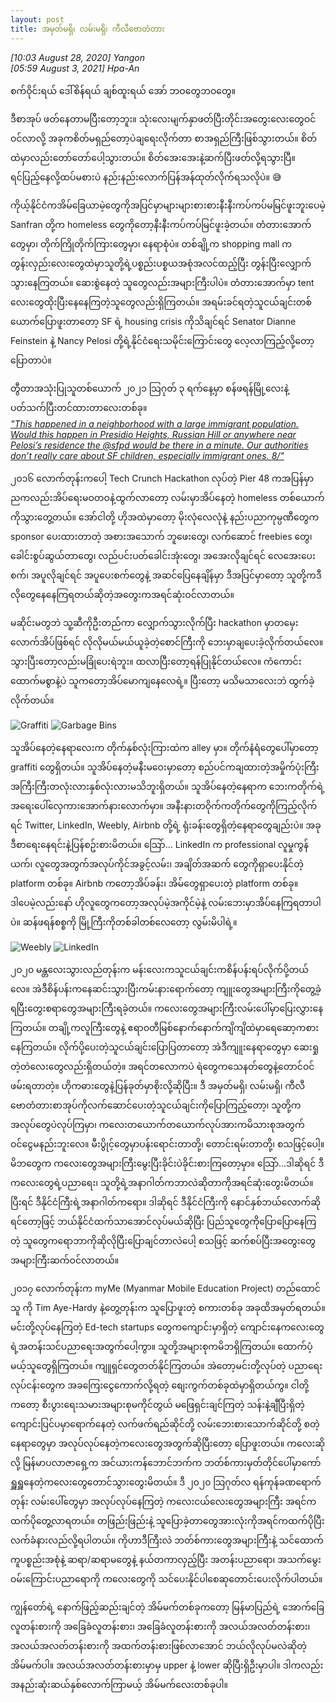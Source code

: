 ```yaml
---
layout: post
title: အမှတ်မရှိ၊ လမ်းမရှိ၊ ကီလီဗောတံတား 
---
```


*[10:03 August 28, 2020] Yangon*  
*[05:59 August 3, 2021] Hpa-An*

စက်ဝိုင်းရယ် ဒေါ်စိန်ရယ် ချစ်ထူးရယ်
အော် ဘဝတွေဘဝတွေ။ 

ဒီစာအုပ် ဖတ်နေတာမပြီးတော့ဘူး။ သုံးလေးမျက်နှာဖတ်ပြီးတိုင်းအတွေးလေးတွေဝင်ဝင်လာလို့ အခုကစိတ်မရှည်တော့ပဲချရေးလိုက်တာ စာအရှည်ကြီးဖြစ်သွားတယ်။ စိတ်ထဲမှာလည်းတော်တော်ပေါ့သွားတယ်။ စိတ်အေးအေးနဲ့ဆက်ပြီးဖတ်လို့ရသွားပြီ။ ရင်ပြည့်နေလို့ထပ်မစားပဲ နည်းနည်းလောက်ပြန်အန်ထုတ်လိုက်ရသလိုပဲ။ 😅

ကိုယ့်နိုင်ငံကအိမ်ခြေယာမဲ့တွေကိုအပြင်မှာများများစားစားနီးနီးကပ်ကပ်မမြင်ဖူးဘူးပေမဲ့ Sanfran တို့က homeless တွေကိုတော့နီးနီးကပ်ကပ်မြင်ဖူးခဲ့တယ်။ တံတားအောက်တွေမှာ၊ တိုက်ကြိုတိုက်ကြားတွေမှာ၊ နေရာစုံပဲ။ တစ်ချို့က shopping mall က တွန်းလှည်းလေးတွေထဲမှာသူတို့ရဲ့ပစ္စည်းပစ္စယအစုံအလင်ထည့်ပြီး တွန်းပြီးလျှောက်သွားနေကြတယ်။ ဆေးစွဲနေတဲ့ သူတွေလည်းအများကြီးပါပဲ။ တံတားအောက်မှာ tent လေးတွေထိုးပြီးနေနေကြတဲ့သူတွေလည်းရှိကြတယ်။ အရမ်းခင်ရတဲ့သူငယ်ချင်းတစ်ယောက်ပြောဖူးတာတော့ SF ရဲ့ housing crisis ကိုသိချင်ရင် Senator Dianne Feinstein နဲ့ Nancy Pelosi တို့ရဲ့နိုင်ငံရေးသမိုင်းကြောင်းတွေ လေ့လာကြည့်လို့တော့ပြောတာပဲ။ 

တွီတာအသုံးပြုသူတစ်ယောက် ၂၀၂၁ သြဂုတ် ၃ ရက်နေ့မှာ စန်ဖရန်မြို့လေးနဲ့ ပတ်သက်ပြီးတင်ထားတာလေးတစ်ခု။  
[_"This happened in a neighborhood with a large immigrant population. Would this happen in Presidio Heights, Russian Hill or anywhere near Pelosi’s residence the 
@sfpd would be there in a minute.  Our authorities don’t really care about SF children, especially immigrant ones. 8/"_](https://twitter.com/kaisparnas/status/1422290151317770243?s=20)

၂၀၁၆ လောက်တုန်းကပေါ့ Tech Crunch Hackathon လုပ်တဲ့ Pier 48 ကအပြန်မှာ ညကလည်းအိပ်ရေးမဝတဝနဲ့ထွက်လာတော့ လမ်းမှာအိပ်နေတဲ့ homeless တစ်ယောက်ကိုသွားတွေ့တယ်။ အော်ငါတို့ ဟိုအထဲမှာတော့ မိုးလုံလေလုံနဲ့ နည်းပညာကုမ္ပဏီတွေက sponsor ပေးထားတာတဲ့ အစားအသောက် ဘူဖေးတွေ၊ လက်ဆောင် freebies တွေ၊ ခေါင်းစွပ်ဆွယ်တာတွေ၊ လည်ပင်းပတ်ခေါင်းအုံးတွေ၊ အအေးလိုချင်ရင် လေအေးပေးစက်၊ အပူလိုချင်ရင် အပူပေးစက်တွေနဲ့ အဆင်ပြေနေချိန်မှာ ဒီအပြင်မှာတော့ သူတို့ကဒီလိုတွေနေနေကြရတယ်ဆိုတဲ့အတွေးကအရင်ဆုံးဝင်လာတယ်။ 

မဆိုင်းမတွဘဲ သူ့ဆီကိုဦးတည်ကာ လျှောက်သွားလိုက်ပြီး hackathon မှာတမှေးလောက်အိပ်ဖြစ်ရင် လိုလိုမယ်မယ်ယူခဲ့တဲ့စောင်ကြီးကို ဘေးမှာချပေးခဲ့လိုက်တယ်လေ။ သွားပြီးတော့လည်းမခြုံပေးရဲဘူး။ ထလာပြီးတော့ရန်ပြုနိုင်တယ်လေ။ ကံကောင်းထောက်မစွာနဲ့ပဲ သူကတော့အိပ်မောကျနေလေရဲ့။ ပြီးတော့ မသိမသာလေးဘဲ ထွက်ခဲ့လိုက်တယ်။ 


![Graffiti](https://lh3.googleusercontent.com/pw/AM-JKLWGlvKjIL8QVgxJFEAq0Yw8yd80lmu-3WCktXseByucGmL_ENsDICfE5MrWtKtk_R79pNNB6LdkUZoZkuf2ZRJzu_6QB12RT7HbMgxQo8z5maOoc8Qd4A_EuU9XOTL_WEZuvDFvy0LvCxvFL5vMta9F0g=s300-no) 
![Garbage Bins](https://lh3.googleusercontent.com/pw/AM-JKLVKE8TF8p987oZrcfO-EdNQ5c1QBFgqaPd_fLXW4ZItxnUEHVJoTtqaensWq56S3BalgmsnVSfaoQu9IFXAoVOc5HLYvcfl_O9JOsBDUmQKK3BCkyTJMrVLl8uH-RLbZVQ_EuqVwp01vqpgNZhEfTpi4g=s300-no)

သူအိပ်နေတဲ့နေရာလေးက တိုက်နှစ်လုံးကြားထဲက alley မှာ။ တိုက်နံရံတွေပေါ်မှာတော့ graffiti ​​တွေရှိတယ်။ သူအိပ်နေတဲ့မနီးမဝေးမှာတော့ စည်ပင်ကချထားတဲ့အမှိုက်ပုံးကြီးအကြီးကြီးတလုံးလားနှစ်လုံးလားမသိဘူးရှိတယ်။ သူအိပ်နေတဲ့နေရာက ဘေးကတိုက်ရဲ့ အရေးပေါ်လှေကားအောက်နားလောက်မှာ။ အနီးနားတဝိုက်ကတိုက်တွေကိုကြည့်လိုက်ရင် Twitter, LinkedIn, Weebly, Airbnb တို့ရဲ့ ရုံးခန်းတွေရှိတဲ့နေရာတွေချည်းပဲ။ အခု​ဒီစာရေးနေရင်းနဲ့ပြန်စဥ်းစားမိတယ်။ သြော်... LinkedIn က professional လူမှုကွန်ယက်၊ လူတွေအတွက်အလုပ်ကိုင်အခွင့်လမ်း၊ အချိတ်အဆက် တွေကိုရှာပေးနိုင်တဲ့ platform တစ်ခု။ Airbnb ကတော့အိပ်ခန်း၊ အိမ်တွေရှာပေးတဲ့ platform တစ်ခု။ ဒါပေမဲ့လည်းနော် ဟိုလူတွေကတော့အလုပ်မဲ့အကိုင်မဲ့နဲ့ လမ်းဘေးမှာအိပ်နေကြရတာပါပဲ။ ဆန်ဖရန်စစ္စကို မြို့ကြီးကိုတစ်ခါတစ်လေတော့ လွမ်းမိပါရဲ့။ 

![Weebly](https://lh3.googleusercontent.com/pw/AM-JKLVjY3Kw0R3fqNnOgeszKdwb-ty0ERXmjVjhSUxnXmSTZkx-XfZFsiRP4pv3awu9nIMLw0rXLuAOUQv3fmniqqdUdDKQLhmyrD2eXo9_oOZsjR6UtiBeyT7MfY9_efYF5cJmUKpC5ThCZ-nNuYRpTQLqPw=s300-no) 
![LinkedIn](https://lh3.googleusercontent.com/pw/ACtC-3dnn5HM824HCkdEiGt6doSLBRL9E7OoGfTFmopz4wL25XrP6vS14eA08ZCG7ynSrR2mBfQDflNvF95qC_-HU36g6l_FH17RlbhJIslme-5IRz8tO7CuBMLEnw-IRIV-8O3Hq0FO8Z2eai7N8EDOCz5Ybw=s300-no)

၂၀၂၀ မန္တလေးသွားလည်တုန်းက မန်းလေးကသူငယ်ချင်းကစိန်ပန်းရပ်လိုက်ပို့တယ်လေ။ အဲဒီစိန်ပန်းကနေဆင်းသွားပြီးကမ်းနားရောက်တော့ ကျူးတွေအများကြီးကိုတွေ့ခဲ့ရပြီးတွေးစရာတွေအများကြီးရခဲ့တယ်။ ကလေးတွေအများကြီးလမ်းပေါ်မှာပြေးလွှားနေကြတယ်။ တချို့ကလူကြီးတွေနဲ့ ဧရာဝတီမြစ်နောက်နောက်ကျိကျိထဲမှာရေဆော့ကစားနေကြတယ်။ လိုက်ပို့ပေးတဲ့သူငယ်ချင်းပြောပြတာတော့ အဲဒီ​ကျူးနေရာတွေမှာ ဆေးရှုတဲ့တဲလေးတွေလည်းရှိတယ်တဲ့။ အရင်တလောကပဲ ရဲတွေကသေနတ်တွေနဲ့တောင်ဝင်ဖမ်းရတာတဲ့။ ဟိုကဓားတွေနဲ့ပြန်ခုတ်မှာစိုးလို့ဆိုပြီး။ ဒီ အမှတ်မရှိ၊ လမ်းမရှိ၊ ကီလီဗောတံတားစာအုပ်ကိုလက်ဆောင်ပေးတဲ့သူငယ်ချင်းကိုပြောကြည့်တော့၊ သူတို့ကအလုပ်တွေပဲလုပ်ကြမှာ၊ ကလေးတယောက်တယောက်လုပ်အားကမိသားစုအတွက်ဝင်ငွေမနည်းဘူးလေ။ မီးပွိုင့်တွေမှာပန်းရောင်းတာတို့၊ တောင်းရမ်းတာတို့၊ စသဖြင့်ပေါ့။ မိဘတွေက ကလေးတွေအများကြီးမွေးပြီးခိုင်းပဲခိုင်းစားကြတော့မှာ။ သြော်...ဒါဆိုရင် ဒီကလေးတွေရဲ့ပညာရေး၊ သူတို့ရဲ့အနာဂါတ်ကဘာလဲဆိုတာကိုအရင်ဆုံးတွေးမိတယ်။ ပြီးရင် ဒီနိုင်ငံကြီးရဲ့အနာဂါတ်ကရော။ ဒါဆိုရင် ဒီနိုင်ငံကြီးကို နောင်နှစ်ဘယ်လောက်ဆိုရင်တော့ဖြင့် ဘယ်နိုင်ငံထက်သာအောင်လုပ်မယ်ဆိုပြီး ပြည်သူတွေကိုပြောပြောနေကြတဲ့ သူတွေကရောဘာကိုဆိုလိုပြီးပြောချင်တာလဲပေါ့ စသဖြင့် ဆက်စပ်ပြီးအတွေးတွေအများကြီးဆက်ဝင်လာတယ်။ 

၂၀၁၇ လောက်တုန်းက myMe (Myanmar Mobile Education Project) တည်ထောင်သူ ကို Tim Aye-Hardy နဲ့တွေ့တုန်းက သူပြောဖူးတဲ့ စကားတစ်ခု အခုထိအမှတ်ရတယ်။ မင်းတို့လုပ်နေကြတဲ့ Ed-tech startups တွေကကျောင်းမှာရှိတဲ့ ကျောင်းနေကလေးတွေရဲ့အတန်းသင်ပညာရေးအတွက်ပေါ့ကွာ။ သူတို့အများစုကမိဘရှိကြတယ်။ ထောက်ပံ့မယ့်သူတွေရှိကြတယ်။ ကျူရှင်တွေတတ်နိုင်ကြတယ်။ အဲတော့မင်းတို့လုပ်တဲ့ ပညာရေးလုပ်ငန်းတွေက အခကြေးငွေကောက်လို့ရတဲ့ စျေးကွက်တစ်ခုထဲမှာရှိတယ်ကွ။ ငါတို့ကတော့ စီးပွားရေးသမားအများစုမကိုင်တွယ် မဖြေရှင်းချင်ကြတဲ့ သန်းနဲ့ချီပြီးရှိတဲ့ ကျောင်းပြင်ပမှာရောက်နေတဲ့  လက်ဖက်ရည်ဆိုင်တို့ လမ်းဘေးစားသောက်ဆိုင်တို့ စတဲ့နေရာတွေမှာ အလုပ်လုပ်နေတဲ့ကလေးတွေအတွက်ဆိုပြီးတော့ ပြောဖူးတယ်။ ကလေးဆိုလို့ မြန်မာပလာဇာရှေ့က အင်ယားကန်ဘောင်ဘက်က ဘတ်စ်ကားမှတ်တိုင်ပေါ်မှာကော်ရှူရှူနေတဲ့ကလေးတွေတောင်သွားတွေးမိတယ်။ ဒီ ၂၀၂၀ သြဂုတ်လ ရန်ကုန်ခဏရောက်တုန်း လမ်းပေါ်တွေမှာ အလုပ်လုပ်နေကြတဲ့ ကလေးငယ်လေးတွေအများကြီး အရင်ကထက်ပိုတွေ့လာရတယ်။ တဖြည်းဖြည်းနဲ့ သူပြောခဲ့တာတွေအားလုံးကိုအရင်ကထက်ပိုပြီးလက်ခံနားလည်လို့ရပါတယ်။ ကိုဟာဒီကြီးလဲ ဘတ်စ်ကားတွေအများကြီးနဲ့ သင်ထောက်ကူပစ္စည်းအစုံနဲ့ ဆရာ/ဆရာမတွေနဲ့ နယ်တကာလှည့်ပြီး အတန်းပညာရော၊ အသက်မွေးဝမ်းကြောင်းပညာရောကို ကလေးတွေကို သင်ပေးနိုင်ပါစေဆုတောင်းပေးလိုက်ပါတယ်။ 

ကျွန်တော်ရဲ့ နောက်ဖြည့်ဆည်းချင်တဲ့ အိမ်မက်တစ်ခုကတော့ မြန်မာပြည်ရဲ့ အောက်ခြေလူတန်းစားကို အခြေခံလူတန်းစား၊ အခြေခံလူတန်းစားကို အလယ်အလတ်တန်းစား၊ အလယ်အလတ်တန်းစားကို အထက်တန်းစားဖြစ်လာအောင် ဘယ်လိုလုပ်မလဲဆိုတဲ့အိမ်မက်ပါ။ အလယ်အလတ်တန်းစားမှာမှ upper နဲ့ lower ဆိုပြီးရှိဦးမှာပါ။ ဒါကလည်း အနည်းဆုံးဆယ်နှစ်လောက်ကြာမယ့် အိမ်မက်လေးတစ်ခုပါ။  

